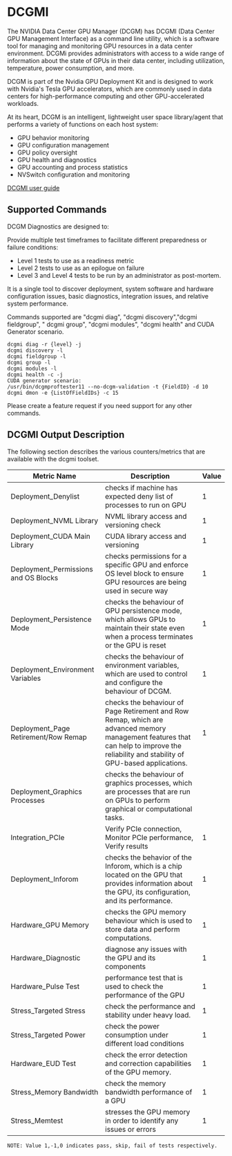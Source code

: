 # DCGMI
The NVIDIA Data Center GPU Manager (DCGM) has DCGMI (Data Center GPU Management Interface) as a command line utility, which is a software tool for managing and monitoring GPU resources in a data center environment. DCGMi provides administrators with access to a wide range of information about the state of GPUs in their data center, including utilization, temperature, power consumption, and more.

DCGM is part of the Nvidia GPU Deployment Kit and is designed to work with Nvidia's Tesla GPU accelerators, which are commonly used in data centers for high-performance computing and other GPU-accelerated workloads.

At its heart, DCGM is an intelligent, lightweight user space library/agent that performs a variety of functions on each host system:

* GPU behavior monitoring
* GPU configuration management
* GPU policy oversight
* GPU health and diagnostics
* GPU accounting and process statistics
* NVSwitch configuration and monitoring

[DCGMI user guide](https://docs.nvidia.com/datacenter/dcgm/latest/user-guide/index.html)


## Supported Commands
DCGM Diagnostics are designed to: 

Provide multiple test timeframes to facilitate different preparedness or failure conditions:

* Level 1 tests to use as a readiness metric
* Level 2 tests to use as an epilogue on failure
* Level 3 and Level 4 tests to be run by an administrator as post-mortem.

It is a single tool to discover deployment, system software and hardware configuration issues, basic diagnostics, integration issues, and relative system performance.

Commands supported are "dcgmi diag", "dcgmi discovery","dcgmi fieldgroup", " dcgmi group", "dcgmi modules", "dcgmi health" and CUDA Generator scenario.
```
dcgmi diag -r {level} -j
dcgmi discovery -l
dcgmi fieldgroup -l
dcgmi group -l
dcgmi modules -l
dcgmi health -c -j
CUDA generator scenario:
/usr/bin/dcgmproftester11 --no-dcgm-validation -t {FieldID} -d 10
dcgmi dmon -e {ListOfFieldIDs} -c 15
```

Please create a feature request if you need support for any other commands.


## DCGMI Output Description
The following section describes the various counters/metrics that are available with the dcgmi toolset.

| Metric Name | Description | Value |
|-------------|-------------|-------|
| Deployment_Denylist | checks if machine has expected deny list of processes to run on GPU| 1 |
| Deployment_NVML Library | NVML library access and versioning check | 1 |
| Deployment_CUDA Main Library | CUDA library access and versioning | 1 |
| Deployment_Permissions and OS Blocks | checks permissions for a specific GPU and enforce OS level block to ensure GPU resources are being used in secure way | 1 | 
| Deployment_Persistence Mode | checks the behaviour of GPU persistence mode, which allows GPUs to maintain their state even when a process terminates or the GPU is reset | 1 |
| Deployment_Environment Variables | checks the behaviour of environment variables, which are used to control and configure the behaviour of DCGM. | 1 |
| Deployment_Page Retirement/Row Remap | checks the behaviour of Page Retirement and Row Remap, which are advanced memory management features that can help to improve the reliability and stability of GPU-based applications. | 1 |
| Deployment_Graphics Processes | checks the behaviour of graphics processes, which are processes that are run on GPUs to perform graphical or computational tasks.
| Integration_PCIe | Verify PCIe connection, Monitor PCIe performance, Verify results | 1 |
| Deployment_Inforom | checks the behavior of the Inforom, which is a chip located on the GPU that provides information about the GPU, its configuration, and its performance. | 1 |
| Hardware_GPU Memory | checks the GPU memory behaviour which is used to store data and perform computations. | 1|
| Hardware_Diagnostic | diagnose any issues with the GPU and its components | 1 |
| Hardware_Pulse Test | performance test that is used to check the performance of the GPU | 1 |
| Stress_Targeted Stress |check the performance and stability under heavy load. | 1|
| Stress_Targeted Power | check the power consumption under different load conditions | 1|
| Hardware_EUD Test | check the error detection and correction capabilities of the GPU memory. | 1 |
| Stress_Memory Bandwidth | check the memory bandwidth performance of a GPU| 1|
| Stress_Memtest | stresses the GPU memory in order to identify any issues or errors | 1 |


```
NOTE: Value 1,-1,0 indicates pass, skip, fail of tests respectively.
```
